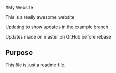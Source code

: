#My Website

This is a really awesome website

Updating to show updates in the example branch

Updates made on master on GitHub before rebase

## Purpose 

This file is just a readme file. 

